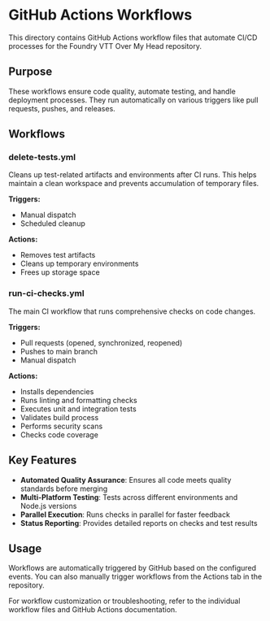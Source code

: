 # GitHub Actions Workflows

This directory contains GitHub Actions workflow files that automate CI/CD processes for the Foundry VTT Over My Head repository.

## Purpose

These workflows ensure code quality, automate testing, and handle deployment processes. They run automatically on various triggers like pull requests, pushes, and releases.

## Workflows

### delete-tests.yml

Cleans up test-related artifacts and environments after CI runs. This helps maintain a clean workspace and prevents accumulation of temporary files.

**Triggers:**

- Manual dispatch
- Scheduled cleanup

**Actions:**

- Removes test artifacts
- Cleans up temporary environments
- Frees up storage space

### run-ci-checks.yml

The main CI workflow that runs comprehensive checks on code changes.

**Triggers:**

- Pull requests (opened, synchronized, reopened)
- Pushes to main branch
- Manual dispatch

**Actions:**

- Installs dependencies
- Runs linting and formatting checks
- Executes unit and integration tests
- Validates build process
- Performs security scans
- Checks code coverage

## Key Features

- **Automated Quality Assurance**: Ensures all code meets quality standards before merging
- **Multi-Platform Testing**: Tests across different environments and Node.js versions
- **Parallel Execution**: Runs checks in parallel for faster feedback
- **Status Reporting**: Provides detailed reports on checks and test results

## Usage

Workflows are automatically triggered by GitHub based on the configured events. You can also manually trigger workflows from the Actions tab in the repository.

For workflow customization or troubleshooting, refer to the individual workflow files and GitHub Actions documentation.

